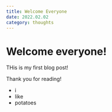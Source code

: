 ```yaml
---
title: Welcome Everyone
date: 2022.02.02
category: thoughts
---
```


# Welcome everyone!

THis is my first blog post!

Thank you for reading!

- i
- like
- potatoes
